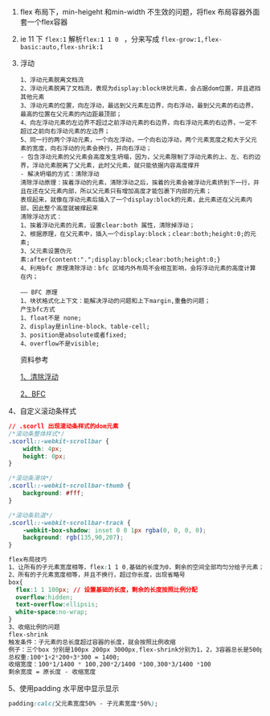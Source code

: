 1. flex 布局下，min-heigeht 和min-width 不生效的问题，将flex 布局容器外面套一个flex容器

2. ie 11 下 `flex:1` 解析`flex:1 1 0 ` ，分来写成 `flex-grow:1,flex-basic:auto,flex-shrik:1`

3. 浮动

   ```
   1、浮动元素脱离文档流
   2、浮动元素脱离了文档流，表现为display:block块状元素，会占据dom位置，并且遮挡其他元素
   3、浮动元素的位置，向左浮动，最远到父元素左边界，向右浮动，最到父元素的右边界，最高的位置在父元素的内边距最顶部；
   4、向左浮动元素的左边界不超过之前浮动元素的右边界，向右浮动元素的右边界，一定不超过之前向右浮动元素的左边界；
   5、同一行的两个浮动元素，一个向左浮动，一个向右边浮动，两个元素宽度之和大于父元素的宽度，向右浮动的元素会换行，并向右浮动；
   - 包含浮动元素的父元素会高度发生坍塌，因为，父元素限制了浮动元素的上、左、右的边界，浮动元素脱离了父元素，此时父元素，就只能依据内容高度撑开
   - 解决坍塌的方式：清除浮动
   清除浮动原理：挨着浮动的元素，清除浮动之后，挨着的元素会被浮动元素挤到下一行，并且在还在父元素内部，所以父元素只有增加高度才能包裹下内部的元素；
   表现起来，就像在浮动元素后插入了一个display:block的元素，此元素还在父元素内部，因此整个高度就被撑起来
   清除浮动方式：
   1、挨着浮动元素的元素，设置clear:both 属性，清除掉浮动；
   2、根据原理，在父元素中，插入一个display:block；clear:both;height:0;的元素;
   3、父元素设置伪元素:after{content:".";display:block;clear:both;height:0;}
   4、利用bfc 原理清除浮动：bfc 区域内外布局不会相互影响，会将浮动元素的高度计算在内；
   
   —— BFC 原理
   1、块状格式化上下文：能解决浮动的问题和上下margin,重叠的问题；
   产生bfc方式
   1、float不是 none;
   2、display是inline-block、table-cell;
   3、position是absolute或者fixed;
   4、overflow不是visible;
   
   ```

   资料参考

   [1、清除浮动](https://juejin.im/post/6844903504545316877)

   [2、BFC ](https://developer.mozilla.org/zh-CN/docs/Web/Guide/CSS/Block_formatting_context)

4、自定义滚动条样式

```css
// .scorll 出现滚动条样式的dom元素
/*滚动条整体样式*/
.scorll::-webkit-scrollbar {
    width: 4px;
    height: 0px;
}

/*滚动条滑块*/
.scorll::-webkit-scrollbar-thumb {
    background: #fff;
}

/*滚动条轨道*/
.scorll::-webkit-scrollbar-track {
    -webkit-box-shadow: inset 0 0 1px rgba(0, 0, 0, 0);
    background: rgb(135,90,207);
}
```

```css
flex布局技巧
1、让所有的子元素宽度相等，flex:1 1 0,基础的长度为0，剩余的空间全部均匀分给子元素；
2、所有的子元素宽度相等，并且不换行，超过你长度，出现省略号
box{
  flex:1 1 100px; // 设置基础的长度，剩余的长度按照比例分配
  overflow:hidden;
  text-overflow:ellipsis;
  white-space:no-wrap;
}
3、收缩比例的问题
flex-shrink
触发条件：子元素的总长度超过容器的长度，就会按照比例收缩
例子：三个box 分别是100px 200px 3000px,flex-shrink分别为1，2，3容器总长是500px，超出的100px,按照比例减少
总权重:100*1+2*200+3*300 = 1400;
收缩宽度：100*1/1400 * 100,200*2/1400 *100,300*3/1400 *100
剩余宽度 = 原长度 - 收缩宽度
```



5、使用padding 水平居中显示显示

```css
padding:calc(父元素宽度50% - 子元素宽度*50%);
```





